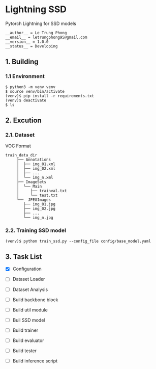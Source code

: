 # Lightning SSD
Pytorch Lightning for SSD models 

```
__author__ = Le Trung Phong
__email__ = letrungphong95@gmail.com
__version__ = 1.0.0
__status__ = Developing
```

## 1. Building
### 1.1 Environment  

```
$ python3 -m venv venv 
$ source venv/bin/activate
(venv)$ pip install -r requirements.txt
(venv)$ deactivate 
$ ls 
```

## 2. Excution 
### 2.1. Dataset 

VOC Format 
```
train_data_dir
     ├── Annotations 
     │  ├── img_01.xml
     │  ├── img_02.xml
     │  ├── ...
     │  └── img_n.xml
     ├── ImageSets
     │  └── Main    
     │     ├── trainval.txt
     │     └── test.txt
     └──  JPEGImages 
        ├── img_01.jpg     
        ├── img_02.jpg     
        ├── ...    
        └── img_n.jpg
``` 

### 2.2. Training SSD model 

```
(venv)$ python train_ssd.py --config_file config/base_model.yaml
```

## 3. Task List 

- [x] Configuration 
- [ ] Dataset Loader 
- [ ] Dataset Analysis 
- [ ] Build backbone block 
- [ ] Build util module 
- [ ] Buil SSD model 
- [ ] Build trainer 
- [ ] Build evaluator 
- [ ] Build tester 
- [ ] Build inference script





